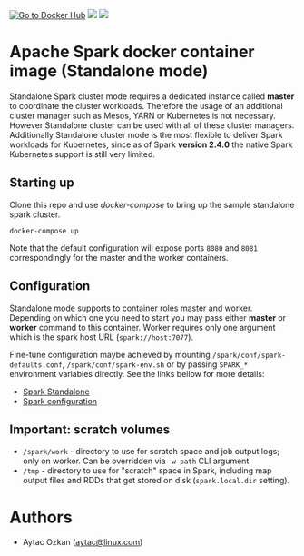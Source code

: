 [![Go to Docker Hub](https://img.shields.io/badge/Docker%20Hub-%E2%86%92-blue.svg)](https://hub.docker.com/r/actionml/spark/) [![](https://images.microbadger.com/badges/version/actionml/spark.svg)](https://microbadger.com/images/actionml/spark) [![](https://images.microbadger.com/badges/image/actionml/spark.svg)](https://microbadger.com/images/actionml/spark)

# Apache Spark docker container image (Standalone mode)

Standalone Spark cluster mode requires a dedicated instance called **master** to coordinate the cluster workloads. Therefore the usage of an additional cluster manager such as Mesos, YARN or Kubernetes is not necessary. However Standalone cluster can be used with all of these cluster managers. Additionally Standalone cluster mode is the most flexible to deliver Spark workloads for Kubernetes, since as of Spark **version 2.4.0** the native Spark Kubernetes support is still very limited.

## Starting up

Clone this repo and use *docker-compose* to bring up the sample standalone spark cluster.

```shell
docker-compose up
```

Note that the default configuration will expose ports `8080` and `8081` correspondingly for the master and the worker containers.

## Configuration

Standalone mode supports to container roles master and worker. Depending on which one you need to start you may pass either **master** or **worker** command to this container. Worker requires only one argument which is the spark host URL (`spark://host:7077`).

Fine-tune configuration maybe achieved by mounting `/spark/conf/spark-defaults.conf`, `/spark/conf/spark-env.sh` or by passing `SPARK_*` environment variables directly. See the links bellow for more details:

- [Spark Standalone](https://spark.apache.org/docs/latest/spark-standalone.html)
- [Spark configuration](https://spark.apache.org/docs/latest/configuration.html)

## Important: scratch volumes

- `/spark/work` - directory to use for scratch space and job output logs; only on worker. Can be overridden via `-w path` CLI argument.
- `/tmp` - directory to use for "scratch" space in Spark, including map output files and RDDs that get stored on disk (`spark.local.dir` setting).

# Authors

- Aytac Ozkan (<aytac@linux.com>)
